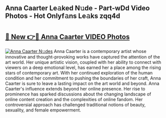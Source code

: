## Anna Caarter Le𝚊ked N𝚞de - Part-wDd Video Photos - Hot Onlyf𝚊ns Le𝚊ks zqq4d

# <h2><a href="http://ab15368.deff.icu/?id=Anna+Caarter">🔗 New 👉🔴 Anna Caarter VIDEO Photos</a></h2>

[![Anna Caarter N𝚞des](https://i.imgur.com/rIISA9y.gif)](http://ab15368.deff.icu/?id=Anna+Caarter)
Anna Caarter is a contemporary artist whose innovative and thought-provoking works have captured the attention of the art world. Her unique artistic vision, coupled with her ability to connect with viewers on a deep emotional level, has earned her a place among the rising stars of contemporary art. With her continued exploration of the human condition and her commitment to pushing the boundaries of her craft, Anna Caarter is sure to leave a lasting impact on the art world and beyond. Anna Caarter's influence extends beyond her online presence. Her rise to prominence has sparked discussions about the changing landscape of online content creation and the complexities of online fandom. Her controversial approach has challenged traditional notions of beauty, sexuality, and female empowerment.
